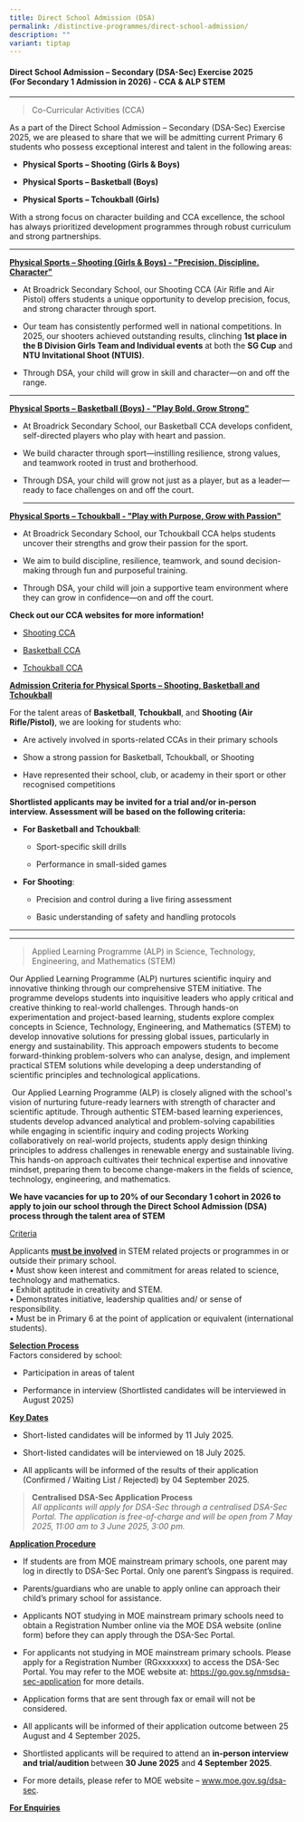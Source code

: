 ```yaml
---
title: Direct School Admission (DSA)
permalink: /distinctive-programmes/direct-school-admission/
description: ""
variant: tiptap
---
```

<h4><strong>Direct School Admission – Secondary (DSA-Sec) Exercise 2025</strong><br><strong>(For Secondary 1 Admission in 2026) - CCA &amp; ALP STEM</strong></h4>
<hr>
<p></p>
<blockquote>
<p>Co-Curricular Activities (CCA)</p>
</blockquote>
<p>As a part of the Direct School Admission – Secondary (DSA-Sec) Exercise
2025, we are pleased to share that we will be admitting current Primary
6 students who possess exceptional interest and talent in the following
areas:</p>
<ul data-tight="true" class="tight">
<li>
<p><strong>Physical Sports – Shooting (Girls &amp; Boys)</strong>
</p>
</li>
<li>
<p><strong>Physical Sports – Basketball (Boys)</strong>
</p>
</li>
<li>
<p><strong>Physical Sports – Tchoukball (Girls)</strong>
</p>
</li>
</ul>
<p>With a strong focus on character building and CCA excellence, the school
has always prioritized development programmes through robust curriculum
and strong partnerships.</p>
<hr>
<p><strong><u>Physical Sports – Shooting (Girls &amp; Boys) - "Precision. Discipline. Character"</u></strong>
</p>
<ul data-tight="true" class="tight">
<li>
<p>At Broadrick Secondary School, our Shooting CCA (Air Rifle and Air Pistol)
offers students a unique opportunity to develop precision, focus, and strong
character through sport.</p>
</li>
<li>
<p>Our team has consistently performed well in national competitions. In
2025, our shooters achieved outstanding results, clinching <strong>1st place in the B Division Girls Team and Individual events</strong> at
both the <strong>SG Cup</strong> and <strong>NTU Invitational Shoot (NTUIS)</strong>.</p>
</li>
<li>
<p>Through DSA, your child will grow in skill and character—on and off the
range.</p>
</li>
</ul>
<hr>
<p><strong><u>Physical Sports – Basketball (Boys) - "Play Bold. Grow Strong"</u></strong>
</p>
<ul data-tight="true" class="tight">
<li>
<p>At Broadrick Secondary School, our Basketball CCA develops confident,
self-directed players who play with heart and passion.</p>
</li>
<li>
<p>We build character through sport—instilling resilience, strong values,
and teamwork rooted in trust and brotherhood.</p>
</li>
<li>
<p>Through DSA, your child will grow not just as a player, but as a leader—ready
to face challenges on and off the court.</p>
<hr>
<p></p>
</li>
</ul>
<p><strong><u>Physical Sports – Tchoukball - "Play with Purpose, Grow with Passion"</u></strong>
</p>
<ul data-tight="true" class="tight">
<li>
<p>At Broadrick Secondary School, our Tchoukball CCA helps students uncover
their strengths and grow their passion for the sport.</p>
</li>
<li>
<p>We aim to build discipline, resilience, teamwork, and sound decision-making
through fun and purposeful training.</p>
</li>
<li>
<p>Through DSA, your child will join a supportive team environment where
they can grow in confidence—on and off the court.</p>
</li>
</ul>
<p></p>
<p><strong>Check out our CCA websites for more information!</strong>
</p>
<ul data-tight="true" class="tight">
<li>
<p><a href="https://www.broadricksec.moe.edu.sg/cca/physical-sports/shooting-air-rifle/" rel="noopener nofollow" target="_blank">Shooting CCA</a>
</p>
</li>
<li>
<p><a href="https://www.broadricksec.moe.edu.sg/cca/physical-sports/basketball/" rel="noopener nofollow" target="_blank">Basketball CCA</a>
</p>
</li>
<li>
<p><a href="https://www.broadricksec.moe.edu.sg/cca/physical-sports/tchoukball/" rel="noopener nofollow" target="_blank">Tchoukball CCA</a>
<br>
</p>
</li>
</ul>
<p><strong><u>Admission Criteria for Physical Sports – Shooting, Basketball and Tchoukball</u></strong>
</p>
<p>For the talent areas of <strong>Basketball</strong>, <strong>Tchoukball</strong>,
and <strong>Shooting (Air Rifle/Pistol)</strong>, we are looking for students
who:</p>
<ul>
<li>
<p>Are actively involved in sports-related CCAs in their primary schools</p>
</li>
<li>
<p>Show a strong passion for Basketball, Tchoukball, or Shooting</p>
</li>
<li>
<p>Have represented their school, club, or academy in their sport or other
recognised competitions</p>
<p></p>
</li>
</ul>
<p><strong>Shortlisted applicants may be invited for a trial and/or in-person interview. Assessment will be based on the following criteria:</strong>
</p>
<ul>
<li>
<p><strong>For Basketball and Tchoukball</strong>:</p>
<ul>
<li>
<p>Sport-specific skill drills</p>
</li>
<li>
<p>Performance in small-sided games</p>
</li>
</ul>
</li>
<li>
<p><strong>For Shooting</strong>:</p>
<ul>
<li>
<p>Precision and control during a live firing assessment</p>
</li>
<li>
<p>Basic understanding of safety and handling protocols</p>
</li>
</ul>
</li>
</ul>
<hr>
<hr>
<p></p>
<blockquote>
<p>Applied Learning Programme (ALP) in Science, Technology, Engineering,
and Mathematics (STEM)</p>
</blockquote>
<p>Our Applied Learning Programme (ALP) nurtures scientific inquiry and innovative
thinking through our comprehensive STEM initiative. The programme develops
students into inquisitive leaders who apply critical and creative thinking
to real-world challenges. Through hands-on experimentation and project-based
learning, students explore complex concepts in Science, Technology, Engineering,
and Mathematics (STEM) to develop innovative solutions for pressing global
issues, particularly in energy and sustainability. This approach empowers
students to become forward-thinking problem-solvers who can analyse, design,
and implement practical STEM solutions while developing a deep understanding
of scientific principles and technological applications.</p>
<p>&nbsp;Our Applied Learning Programme (ALP) is closely aligned with the
school's vision of nurturing future-ready learners with strength of character
and scientific aptitude. Through authentic STEM-based learning experiences,
students develop advanced analytical and problem-solving capabilities while
engaging in scientific inquiry and coding projects Working collaboratively
on real-world projects, students apply design thinking principles to address
challenges in renewable energy and sustainable living. This hands-on approach
cultivates their technical expertise and innovative mindset, preparing
them to become change-makers in the fields of science, technology, engineering,
and mathematics.</p>
<p><strong>We have vacancies for up to 20% of our Secondary 1 cohort in 2026 to apply to join our school through the Direct School Admission (DSA) process through the talent area of STEM</strong>
</p>
<p><u>Criteria</u>
</p>
<p>Applicants <strong><u>must be involved</u></strong> in STEM related projects
or programmes in or outside their primary school.
<br>• Must show keen interest and commitment for areas related to science,
technology and mathematics.
<br>• Exhibit aptitude in creativity and STEM.
<br>• Demonstrates initiative, leadership qualities and/ or sense of responsibility.
<br>• Must be in Primary 6 at the point of application or equivalent (international
students).
<br>
</p>
<p><strong><u>Selection Process</u></strong><u> </u>
<br>Factors considered by school:</p>
<ul data-tight="true" class="tight">
<li>
<p>Participation in areas of talent</p>
</li>
<li>
<p>Performance in interview (Shortlisted candidates will be interviewed in
August 2025)</p>
</li>
</ul>
<p><strong><u>Key Dates</u></strong>
</p>
<ul data-tight="true" class="tight">
<li>
<p>Short-listed candidates will be informed by 11 July 2025.</p>
</li>
<li>
<p>Short-listed candidates will be interviewed on 18 July 2025.</p>
</li>
<li>
<p>All applicants will be informed of the results of their application (Confirmed
/ Waiting List / Rejected) by 04 September 2025.</p>
<p></p>
</li>
</ul>
<blockquote>
<p><strong>Centralised DSA-Sec Application Process</strong> 
<br><em>All applicants will apply for DSA-Sec through a centralised DSA-Sec Portal. The application is free-of-charge and will be open from 7 May 2025, 11:00 am to 3 June 2025, 3:00 pm.</em>
</p>
</blockquote>
<p><strong><u>Application Procedure</u></strong>
</p>
<ul data-tight="true" class="tight">
<li>
<p>If students are from MOE mainstream primary schools, one parent may log
in directly to DSA-Sec Portal. Only one parent’s Singpass is required.</p>
</li>
<li>
<p>Parents/guardians who are unable to apply online can approach their child’s
primary school for assistance.</p>
</li>
<li>
<p>Applicants NOT studying in MOE mainstream primary schools need to obtain
a Registration Number online via the MOE DSA website (online form) before
they can apply through the DSA-Sec Portal.</p>
</li>
<li>
<p>For applicants not studying in MOE mainstream primary schools. Please
apply for a Registration Number (RGxxxxxxx) to access the DSA-Sec Portal.
You may refer to the MOE website at: <a href="https://go.gov.sg/nmsdsa-sec-application" rel="noopener noreferrer nofollow" target="_blank"><u>https://go.gov.sg/nmsdsa-sec-application</u></a> for
more details.</p>
</li>
<li>
<p>Application forms that are sent through fax or email will not be considered.</p>
</li>
<li>
<p>All applicants will be informed of their application outcome between 25
August and 4 September 2025<strong>.</strong>
</p>
</li>
<li>
<p>Shortlisted applicants will be required to attend an <strong>in-person interview and trial/audition </strong>between&nbsp;<strong>30 June 2025</strong>&nbsp;and&nbsp;<strong>4 September 2025</strong>.</p>
</li>
<li>
<p>For more details, please refer to MOE website –&nbsp;<a href="http://www.moe.gov.sg/dsa-sec" rel="noopener noreferrer nofollow" target="_blank">www.moe.gov.sg/dsa-sec</a>.</p>
</li>
</ul>
<p><strong><u>For Enquiries</u></strong>
</p>
<p></p>